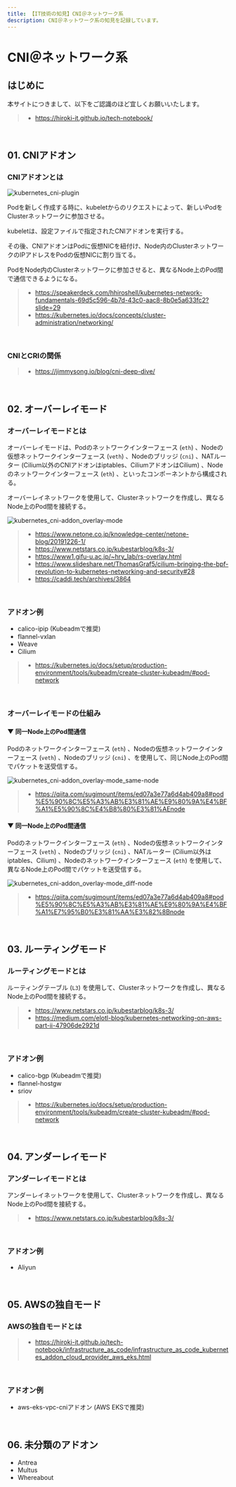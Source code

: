 ```yaml
---
title: 【IT技術の知見】CNI＠ネットワーク系
description: CNI＠ネットワーク系の知見を記録しています。
---
```


# CNI＠ネットワーク系

## はじめに

本サイトにつきまして、以下をご認識のほど宜しくお願いいたします。

> - https://hiroki-it.github.io/tech-notebook/

<br>

## 01. CNIアドオン

### CNIアドオンとは

![kubernetes_cni-plugin](https://raw.githubusercontent.com/hiroki-it/tech-notebook-images/master/images/kubernetes_cni-plugin.png)

Podを新しく作成する時に、kubeletからのリクエストによって、新しいPodをClusterネットワークに参加させる。

kubeletは、設定ファイルで指定されたCNIアドオンを実行する。

その後、CNIアドオンはPodに仮想NICを紐付け、Node内のClusterネットワークのIPアドレスをPodの仮想NICに割り当てる。

PodをNode内のClusterネットワークに参加させると、異なるNode上のPod間で通信できるようになる。

> - https://speakerdeck.com/hhiroshell/kubernetes-network-fundamentals-69d5c596-4b7d-43c0-aac8-8b0e5a633fc2?slide=29
> - https://kubernetes.io/docs/concepts/cluster-administration/networking/

<br>

### CNIとCRIの関係

> - https://jimmysong.io/blog/cni-deep-dive/

<br>

## 02. オーバーレイモード

### オーバーレイモードとは

オーバーレイモードは、Podのネットワークインターフェース (`eth`) 、Nodeの仮想ネットワークインターフェース (`veth`) 、Nodeのブリッジ (`cni`) 、NATルーター (Cilium以外のCNIアドオンはiptables、CiliumアドオンはCilium) 、Nodeのネットワークインターフェース (`eth`) 、といったコンポーネントから構成される。

オーバーレイネットワークを使用して、Clusterネットワークを作成し、異なるNode上のPod間を接続する。

![kubernetes_cni-addon_overlay-mode](https://raw.githubusercontent.com/hiroki-it/tech-notebook-images/master/images/kubernetes_cni-addon_overlay-mode.png)

> - https://www.netone.co.jp/knowledge-center/netone-blog/20191226-1/
> - https://www.netstars.co.jp/kubestarblog/k8s-3/
> - https://www1.gifu-u.ac.jp/~hry_lab/rs-overlay.html
> - https://www.slideshare.net/ThomasGraf5/cilium-bringing-the-bpf-revolution-to-kubernetes-networking-and-security#28
> - https://caddi.tech/archives/3864

<br>

### アドオン例

- calico-ipip (Kubeadmで推奨)
- flannel-vxlan
- Weave
- Cilium

> - https://kubernetes.io/docs/setup/production-environment/tools/kubeadm/create-cluster-kubeadm/#pod-network

<br>

### オーバーレイモードの仕組み

#### ▼ 同一Node上のPod間通信

Podのネットワークインターフェース (`eth`) 、Nodeの仮想ネットワークインターフェース (`veth`) 、Nodeのブリッジ (`cni`) 、を使用して、同じNode上のPod間でパケットを送受信する。

![kubernetes_cni-addon_overlay-mode_same-node](https://raw.githubusercontent.com/hiroki-it/tech-notebook-images/master/images/kubernetes_cni-addon_overlay-mode_same-node.png)

> - https://qiita.com/sugimount/items/ed07a3e77a6d4ab409a8#pod%E5%90%8C%E5%A3%AB%E3%81%AE%E9%80%9A%E4%BF%A1%E5%90%8C%E4%B8%80%E3%81%AEnode

#### ▼ 同一Node上のPod間通信

Podのネットワークインターフェース (`eth`) 、Nodeの仮想ネットワークインターフェース (`veth`) 、Nodeのブリッジ (`cni`) 、NATルーター (Cilium以外はiptables、Cilium) 、Nodeのネットワークインターフェース (`eth`) を使用して、異なるNode上のPod間でパケットを送受信する。

![kubernetes_cni-addon_overlay-mode_diff-node](https://raw.githubusercontent.com/hiroki-it/tech-notebook-images/master/images/kubernetes_cni-addon_overlay-mode_diff-node.png)

> - https://qiita.com/sugimount/items/ed07a3e77a6d4ab409a8#pod%E5%90%8C%E5%A3%AB%E3%81%AE%E9%80%9A%E4%BF%A1%E7%95%B0%E3%81%AA%E3%82%8Bnode

<br>

## 03. ルーティングモード

### ルーティングモードとは

ルーティングテーブル (`L3`) を使用して、Clusterネットワークを作成し、異なるNode上のPod間を接続する。

> - https://www.netstars.co.jp/kubestarblog/k8s-3/
> - https://medium.com/elotl-blog/kubernetes-networking-on-aws-part-ii-47906de2921d

<br>

### アドオン例

- calico-bgp (Kubeadmで推奨)
- flannel-hostgw
- sriov

> - https://kubernetes.io/docs/setup/production-environment/tools/kubeadm/create-cluster-kubeadm/#pod-network

<br>

## 04. アンダーレイモード

### アンダーレイモードとは

アンダーレイネットワークを使用して、Clusterネットワークを作成し、異なるNode上のPod間を接続する。

> - https://www.netstars.co.jp/kubestarblog/k8s-3/

<br>

### アドオン例

- Aliyun

<br>

## 05. AWSの独自モード

### AWSの独自モードとは

> - https://hiroki-it.github.io/tech-notebook/infrastructure_as_code/infrastructure_as_code_kubernetes_addon_cloud_provider_aws_eks.html

<br>

### アドオン例

- aws-eks-vpc-cniアドオン (AWS EKSで推奨)

<br>

## 06. 未分類のアドオン

- Antrea
- Multus
- Whereabout

<br>
